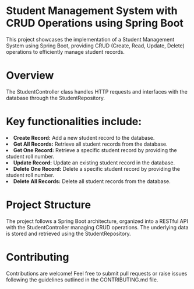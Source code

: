 # Student Management System with CRUD Operations using Spring Boot
This project showcases the implementation of a Student Management System using Spring Boot, providing CRUD (Create, Read, Update, Delete) operations to efficiently manage student records.

# Overview
The StudentController class handles HTTP requests and interfaces with the database through the StudentRepository. 

# Key functionalities include:
<li><b>Create Record:</b> Add a new student record to the database.</li>
<li><b>Get All Records:</b> Retrieve all student records from the database.</li>
<li><b>Get One Record:</b> Retrieve a specific student record by providing the student roll number.</li>
<li><b>Update Record:</b> Update an existing student record in the database.</li>
<li><b>Delete One Record:</b> Delete a specific student record by providing the student roll number.</li>
<li><b>Delete All Records:</b> Delete all student records from the database.</li>

# Project Structure
The project follows a Spring Boot architecture, organized into a RESTful API with the StudentController managing CRUD operations. The underlying data is stored and retrieved using the StudentRepository.

# Contributing
Contributions are welcome! Feel free to submit pull requests or raise issues following the guidelines outlined in the CONTRIBUTING.md file.
